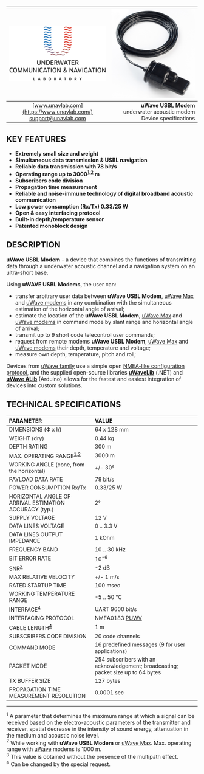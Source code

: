 <div style="page-break-after: always;"></div>

| ![logo](/documentation/sm_logo.png) | ![logo](/documentation/def_zima_b_ant.png) |
| :---: | ---: |
| [www.unavlab.com](https://www.unavlab.com/) <br/> [support@unavlab.com](mailto:support@unavlab.com) | **uWave USBL Modem** underwater acoustic modem <br/> Device specifications |

## KEY FEATURES

* **Extremely small size and weight**
* **Simultaneous data transmission & USBL navigation**
* **Reliable data transmission with 78 bit/s**
* **Operating range up to 3000<sup>[1](#footnote1),[2](#footnote2)</sup> m**
* **Subscribers code division**
* **Propagation time measurement**
* **Reliable and noise-immune technology of digital broadband acoustic communication**
* **Low power consumption (Rx/Tx) 0.33/25 W**
* **Open & easy interfacing protocol**
* **Built-in depth/temperature sensor**
* **Patented monoblock design**

## DESCRIPTION

**uWave USBL Modem** - a device that combines the functions of transmitting data through a underwater acoustic channel and a navigation 
system on an ultra-short base.

Using **uWAVE USBL Modems**, the user can:
* transfer arbitrary user data between **uWave USBL Modem**, [uWave Max](uWAVE_Max_Specification_en.md) and [uWave modems](uWAVE_Specification_en.md) in any combination with the simultaneous estimation of the horizontal angle of arrival;
* estimate the location of the **uWave USBL Modem**, [uWave Max](uWAVE_Max_Specification_en.md) and [uWave modems](uWAVE_Specification_en.md) in command mode by slant range and horizontal angle of arrival;
* transmit up to 9 short code telecontrol user commands;
* request from remote modems **uWave USBL Modem**, [uWave Max](uWAVE_Max_Specification_en.md) and [uWave modems](uWAVE_Specification_en.md) their depth, temperature and voltage;
* measure own depth, temperature, pitch and roll;

Devices from [uWave family](uWAVE_Family_en.md) use a simple open [NMEA-like configuration protocol](uWAVE_Protocol_Specification_en.md), and the supplied open-source libraries [**uWaveLib**](https://github.com/ucnl/uWAVELib) (.NET) and [**uWave ALib**](https://github.com/ucnl/uWAVE_ALib) (Arduino) allows for the fastest and easiest integration of devices into custom solutions.

<div style="page-break-after: always;"></div>

## TECHNICAL SPECIFICATIONS

| PARAMETER | VALUE |
| :--- | :--- |
| DIMENSIONS (Ф х h) | 64 х 128 mm |
| WEIGHT (dry) | 0.44 kg |
| DEPTH RATING | 300 m |
| MAX. OPERATING RANGE<sup>[1](#footnote1),[2](#footnote2)</sup> |	3000 m |
| WORKING ANGLE (cone, from the horizontal) | +/- 30° |
| PAYLOAD DATA RATE |	78 bit/s |
| POWER CONSUMPTION Rx/Tx |	0.33/25 W |
| HORIZONTAL ANGLE OF ARRIVAL ESTIMATION ACCURACY (typ.) |	2° |
| SUPPLY VOLTAGE | 12 V |
| DATA LINES VOLTAGE | 0 .. 3.3 V |
| DATA LINES OUTPUT IMPEDANCE | 1 kOhm |
| FREQUENCY BAND | 10 .. 30 kHz |
| BIT ERROR RATE | 10<sup>-6</sup> |
| SNR<sup>[3](#footnote3)</sup> | -2 dB |
| MAX RELATIVE VELOCITY | +/- 1 m/s |
| RATED STARTUP TIME | 100 msec |
| WORKING TEMPERATURE RANGE | -5 .. 50 °C |
| INTERFACE<sup>[4](#footnote4)</sup> | UART 9600 bit/s |
| INTERFACING PROTOCOL | NMEA0183 [PUWV](uWAVE_Protocol_Specification_en.md) |
| CABLE LENGTH<sup>[4](#footnote4)</sup> | 1 m |
| SUBSCRIBERS CODE DIVISION               | 20 code channels |
| COMMAND MODE                            | 16 predefined messages (9 for user applications) |
| PACKET MODE                             | 254 subscribers with an acknowledgement; broadcasting; packet size up to 64 bytes |
| TX BUFFER SIZE                          | 127 bytes |
| PROPAGATION TIME MEASUREMENT RESOLUTION | 0.0001 sec |
  
________________
<a name="footnote1"><sup>1</sup></a> A parameter that determines the maximum range at which a signal can be received based on the electro-acoustic parameters of the transmitter and receiver, spatial decrease in the intensity of sound energy, attenuation in the medium and acoustic noise level.  
<a name="footnote2"><sup>2</sup></a> While working with **uWave USBL Modem** or [uWave Max](uWAVE_Max_Specification_en.md). Max. operating range with [uWave](uWAVE_Specification_en.md) modems is 1000 m.  
<a name="footnote3"><sup>3</sup></a> This value is obtained without the presence of the multipath effect.  
<a name="footnote4"><sup>4</sup></a> Can be changed by the special request.  

<div style="page-break-after: always;"></div>
